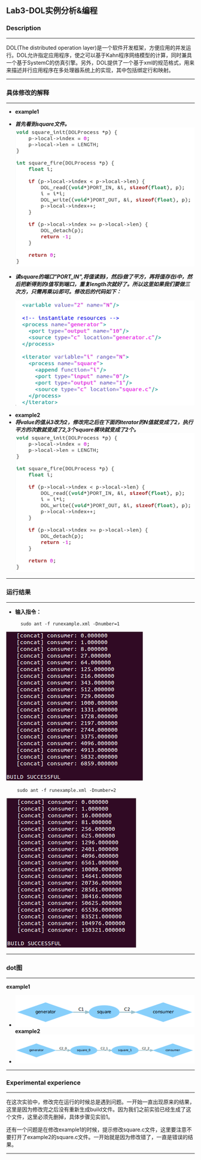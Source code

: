 ## Lab3-DOL实例分析&编程 ##

### Description ###
***
DOL(The distributed operation layer)是一个软件开发框架，方便应用的并发运行。DOL允许指定应用程序，使之可以基于Kahn程序网络模型的计算，同时兼具一个基于SystemC的仿真引擎。另外，DOL提供了一个基于xml的规范格式，用来来描述并行应用程序在多处理器系统上的实现，其中包括绑定行和映射。


***
### 具体修改的解释 ###
***

* **example1**
- ***首先看到square文件。***
	![square1.png](square1.png)
- ***读square的端口"PORT_IN",将值读到i，然后i做了平方，再将值存在i中，然后把新得到的i值写到端口，重复length次就好了。所以这里如果我们要做三次方，只需再乘以i即可。修改后的代码如下：***

	![ex2.png](ex2.png)
* **example2**
* ***将value的值从3改为2，修改完之后在下面的iterator的N值就变成了2，执行平方的次数就变成了2,3个square模块就变成了2个。***
![square1.png](square1.png)

***

### 运行结果 ###
***
* **输入指令：**

		sudo ant -f runexample.xml -Dnumber=1 
![example1.png](example1.png)

		sudo ant -f runexample.xml -Dnumber=2
![example2.png](example2.png)
***

### dot图 ###
***
**example1**

* ![dot1.png](dot1.png)
**example2**
* ![dot2.png](dot2.png)
***

### Experimental experience ###

***

在这次实验中，修改完在运行的时候总是遇到问题。一开始一直出现原来的结果，这里是因为修改完之后没有重新生成build文件。因为我们之前实验已经生成了这个文件，这里必须先删掉，具体步骤见实验1。

还有一个问题是在修改example1的时候，提示修改square.c文件，这里要注意不要打开了example2的square.c文件。一开始就是因为修改错了，一直是错误的结果。

***
